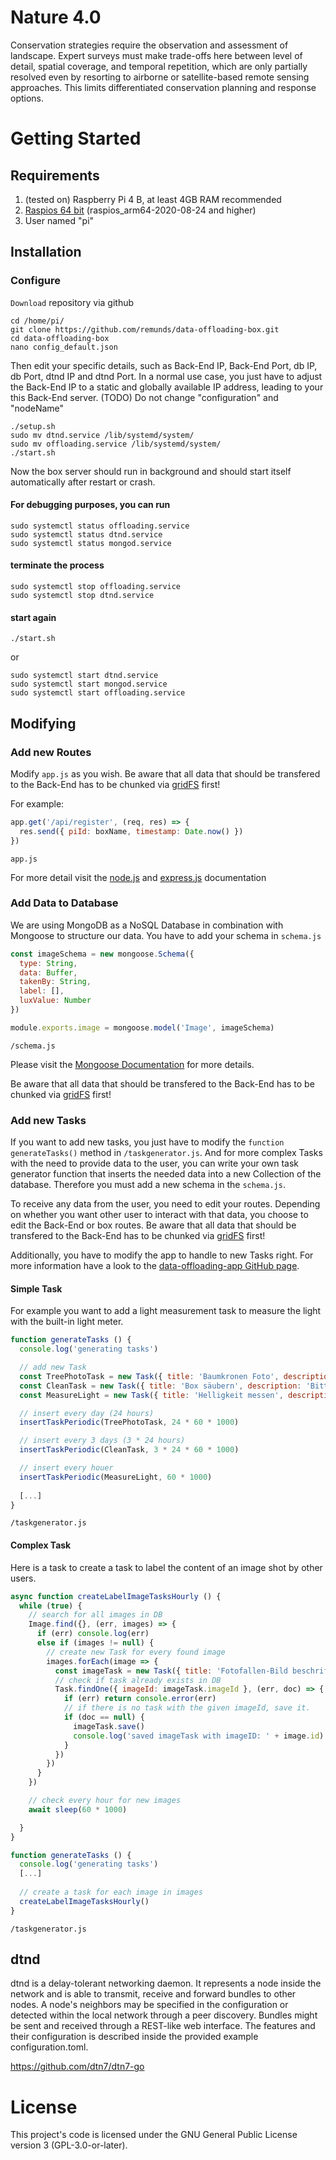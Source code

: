 # Nature 4.0
Conservation strategies require the observation and assessment of landscape. Expert surveys must make trade-offs here between level of detail, spatial coverage, and temporal repetition, which are only partially resolved even by resorting to airborne or satellite-based remote sensing approaches. This limits differentiated conservation planning and response options.

# Getting Started
## Requirements
1. (tested on) Raspberry Pi 4 B, at least 4GB RAM recommended
2. [Raspios 64 bit](https://downloads.raspberrypi.org/raspios_arm64/images/) (raspios_arm64-2020-08-24 and higher)
3. User named "pi"

## Installation
### Configure
`Download` repository via github

```
cd /home/pi/
git clone https://github.com/remunds/data-offloading-box.git
cd data-offloading-box
nano config_default.json
```
Then edit your specific details, such as Back-End IP, Back-End Port, db IP, db Port, dtnd IP and dtnd Port.
In a normal use case, you just have to adjust the Back-End IP to a static and globally available IP address, leading to your this Back-End server. (TODO)
Do not change "configuration" and "nodeName"


```
./setup.sh
sudo mv dtnd.service /lib/systemd/system/
sudo mv offloading.service /lib/systemd/system/ 
./start.sh
```
Now the box server should run in background and should start itself automatically after restart or crash.
#### For debugging purposes, you can run
```
sudo systemctl status offloading.service
sudo systemctl status dtnd.service
sudo systemctl status mongod.service
```

#### terminate the process
```
sudo systemctl stop offloading.service
sudo systemctl stop dtnd.service
```

#### start again
```
./start.sh
```
or
```
sudo systemctl start dtnd.service
sudo systemctl start mongod.service
sudo systemctl start offloading.service
```

## Modifying

### Add new Routes

Modify `app.js` as you wish. Be aware that all data that should be transfered to the Back-End has to be chunked via [gridFS](https://www.npmjs.com/package/mongoose-gridfs) first!

For example:

```js
app.get('/api/register', (req, res) => {
  res.send({ piId: boxName, timestamp: Date.now() })
})
```

`app.js`

For more detail visit the [node.js](https://nodejs.org/en/docs/) and [express.js](http://expressjs.com/en/5x/api.html) documentation

### Add Data to Database

We are using MongoDB as a NoSQL Database in combination with Mongoose to structure our data. You have to add your schema in `schema.js`

```js
const imageSchema = new mongoose.Schema({
  type: String,
  data: Buffer,
  takenBy: String,
  label: [],
  luxValue: Number
}) 

module.exports.image = mongoose.model('Image', imageSchema)
```

`/schema.js`

Please visit the [Mongoose Documentation](https://mongoosejs.com/) for more details.

Be aware that all data that should be transfered to the Back-End has to be chunked via [gridFS](https://www.npmjs.com/package/mongoose-gridfs) first!

### Add new Tasks

If you want to add new tasks, you just have to modify the `function generateTasks()` method in `/taskgenerator.js`. 
And for more complex Tasks with the need to provide data to the user, you can write your own task generator function that inserts the needed data into a new Collection of the database. Therefore you must add a new schema in the `schema.js`.  

To receive any data from the user, you need to edit your routes. Depending on whether you want other user to interact with that data, you choose to edit the Back-End or box routes. Be aware that all data that should be transfered to the Back-End has to be chunked via [gridFS](https://www.npmjs.com/package/mongoose-gridfs) first!

Additionally, you have to modify the app to handle to new Tasks right. For more information have a look to the [data-offloading-app GitHub page](https://github.com/dtn7/dtn7-go). 

#### Simple Task

For example you want to add a light measurement task to measure the light with the built-in light meter.

```js
function generateTasks () {
  console.log('generating tasks')

  // add new Task
  const TreePhotoTask = new Task({ title: 'Baumkronen Foto', description: 'Bitte nehme ein Foto der Baumkrone auf.' })
  const CleanTask = new Task({ title: 'Box säubern', description: 'Bitte entferne Äste und Schmutz von der Oberfläche der Sensorbox.' })
  const MeasureLight = new Task({ title: 'Helligkeit messen', description: 'Bitte messe die Helligkeit bei der Sensorbox mit deinem Lichtsensor am Handy'})

  // insert every day (24 hours)
  insertTaskPeriodic(TreePhotoTask, 24 * 60 * 1000)

  // insert every 3 days (3 * 24 hours)
  insertTaskPeriodic(CleanTask, 3 * 24 * 60 * 1000)

  // insert every houer
  insertTaskPeriodic(MeasureLight, 60 * 1000)
    
  [...]
} 
```

`/taskgenerator.js`

#### Complex Task

Here is a task to create a task to label the content of an image shot by other users.

```js
async function createLabelImageTasksHourly () {
  while (true) {
    // search for all images in DB
    Image.find({}, (err, images) => {
      if (err) console.log(err)
      else if (images != null) {
        // create new Task for every found image
        images.forEach(image => {
          const imageTask = new Task({ title: 'Fotofallen-Bild beschriften', description: 'Bitte waehle das passende Label aus.', imageId: image.id })
          // check if task already exists in DB
          Task.findOne({ imageId: imageTask.imageId }, (err, doc) => {
            if (err) return console.error(err)
            // if there is no task with the given imageId, save it.
            if (doc == null) {
              imageTask.save()
              console.log('saved imageTask with imageID: ' + image.id)
            }
          })
        })
      }
    })

    // check every hour for new images
    await sleep(60 * 1000)

  }
}

function generateTasks () {
  console.log('generating tasks')
  [...]
   
  // create a task for each image in images
  createLabelImageTasksHourly()
}
```

`/taskgenerator.js`

## dtnd
dtnd is a delay-tolerant networking daemon. It represents a node inside the network and is able to transmit, receive and forward bundles to other nodes. A node's neighbors may be specified in the configuration or detected within the local network through a peer discovery. Bundles might be sent and received through a REST-like web interface. The features and their configuration is described inside the provided example configuration.toml.

https://github.com/dtn7/dtn7-go

# License
This project's code is licensed under the GNU General Public License version 3 (GPL-3.0-or-later).
